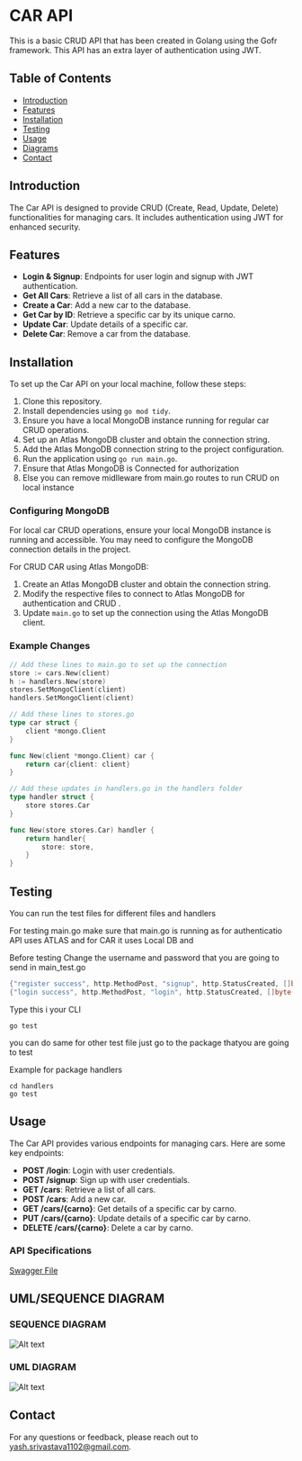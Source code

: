 # CAR API

This is a basic CRUD API that has been created in Golang using the Gofr framework. This API has an extra layer of authentication using JWT.



## Table of Contents

- [Introduction](#introduction)
- [Features](#features)
- [Installation](#installation)
- [Testing](#testing)
- [Usage](#usage)
- [Diagrams](#UML/SEQUENCE)
- [Contact](#contact)


## Introduction

The Car API is designed to provide CRUD (Create, Read, Update, Delete) functionalities for managing cars. It includes authentication using JWT for enhanced security.

## Features

- **Login & Signup**: Endpoints for user login and signup with JWT authentication.
- **Get All Cars**: Retrieve a list of all cars in the database.
- **Create a Car**: Add a new car to the database.
- **Get Car by ID**: Retrieve a specific car by its unique carno.
- **Update Car**: Update details of a specific car.
- **Delete Car**: Remove a car from the database.

## Installation

To set up the Car API on your local machine, follow these steps:

1. Clone this repository.
2. Install dependencies using `go mod tidy`.
3. Ensure you have a local MongoDB instance running for regular car CRUD operations.
4. Set up an Atlas MongoDB cluster and obtain the connection string.
5. Add the Atlas MongoDB connection string to the project configuration.
6. Run the application using `go run main.go`.
7. Ensure that Atlas MongoDB is Connected for authorization 
8. Else you can remove midlleware from main.go routes to run CRUD on local instance

### Configuring MongoDB

For local car CRUD operations, ensure your local MongoDB instance is running and accessible. You may need to configure the MongoDB connection details in the project.

For CRUD CAR using Atlas MongoDB:

1. Create an Atlas MongoDB cluster and obtain the connection string.
2. Modify the respective files to connect to Atlas MongoDB for authentication and CRUD .
3. Update `main.go` to set up the connection using the Atlas MongoDB client.

### Example Changes

```go
// Add these lines to main.go to set up the connection
store := cars.New(client)
h := handlers.New(store)
stores.SetMongoClient(client)
handlers.SetMongoClient(client)
```

```go
// Add these lines to stores.go
type car struct {
	client *mongo.Client
}

func New(client *mongo.Client) car {
	return car{client: client}
}
```
```go
// Add these updates in handlers.go in the handlers folder
type handler struct {
	store stores.Car
}

func New(store stores.Car) handler {
	return handler{
		store: store,
	}
}
```
## Testing

You can run the test files for different files and handlers

For testing main.go 
make sure that main.go is running as for authenticatio API uses ATLAS and for CAR it uses Local DB and 

Before testing Change the username and password that you are going to send in main_test.go
```go
{"register success", http.MethodPost, "signup", http.StatusCreated, []byte(`{"username": "changethis","changethis": "1234567890"}`)},
{"login success", http.MethodPost, "login", http.StatusCreated, []byte(`{"username": "changethis","password": "changethis"}`)},
```
Type this i your CLI 

```CLI
go test
```
you can do same for other test file just go to the package thatyou are going to test 

Example for package handlers

```CLI
cd handlers
go test
```



## Usage

The Car API provides various endpoints for managing cars. Here are some key endpoints:

- **POST /login**: Login with user credentials.
- **POST /signup**: Sign up with user credentials.
- **GET /cars**: Retrieve a list of all cars.
- **POST /cars**: Add a new car.
- **GET /cars/{carno}**: Get details of a specific car by carno.
- **PUT /cars/{carno}**: Update details of a specific car by carno.
- **DELETE /cars/{carno}**: Delete a car by carno.

### API Specifications

[Swagger File](./swagger.yaml)

## UML/SEQUENCE DIAGRAM

### SEQUENCE DIAGRAM
![Alt text](https://github.com/Winkingroad/GofrProject/blob/final/Sequence%20diagram.png)

### UML DIAGRAM
![Alt text](https://github.com/Winkingroad/GofrProject/blob/final/UML%20diagram.png)


## Contact

For any questions or feedback, please reach out to yash.srivastava1102@gmail.com.
